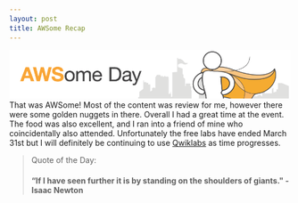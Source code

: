 ```yaml
---
layout: post
title: AWSome Recap
---
```

  ![AWS](/images/AWSome-Day_Reg-Banner-Generic.png)
That was AWSome! Most of the content was review for me, however there were some golden nuggets in there. Overall I had a great time at the event. The food was also excellent, and I ran into a friend of mine who coincidentally also attended. Unfortunately the free labs have ended March 31st but I will definitely be continuing to use [Qwiklabs](http://www.qwiklabs.com "QwikLabs") as time progresses.
<blockquote><p>Quote of the Day:</p>
<h4><b>“If I have seen further it is by standing on the shoulders of giants." -Isaac Newton</b></h4>
</blockquote>

